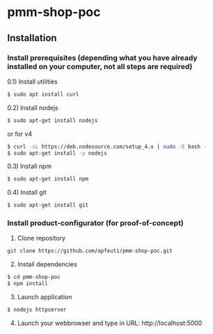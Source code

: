 # pmm-shop-poc

## Installation
### Install prerequisites (depending what you have already installed on your computer, not all steps are required)
0.1) Install utilities
```sh
$ sudo apt install curl
```

0.2) Install nodejs
```sh
$ sudo apt-get install nodejs
```
or for v4
```sh
$ curl -sL https://deb.nodesource.com/setup_4.x | sudo -E bash -
$ sudo apt-get install -y nodejs
```

0.3) Install npm
```sh
$ sudo apt-get install npm
```

0.4) Install git
```sh
$ sudo apt-get install git
```

### Install product-configurator (for proof-of-concept)
1) Clone repository
```sh
git clone https://github.com/apfeuti/pmm-shop-poc.git
```

2) Install dependencies
```sh
$ cd pmm-shop-poc
$ npm install
```

3) Launch application
```sh
$ nodejs httpserver
```

4) Launch your webbrowser and type in URL: http://localhost:5000
